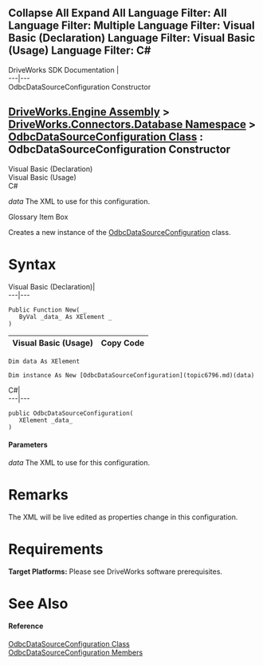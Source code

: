 Collapse All Expand All Language Filter: All  Language Filter: Multiple  Language Filter: Visual Basic (Declaration) Language Filter: Visual Basic (Usage) Language Filter: C#  
---  
DriveWorks SDK Documentation  |   
---|---  
OdbcDataSourceConfiguration Constructor   
  
[DriveWorks.Engine Assembly](topic2156.md) > [DriveWorks.Connectors.Database Namespace](topic6754.md) > [OdbcDataSourceConfiguration Class](topic6796.md) : OdbcDataSourceConfiguration Constructor  
---  
  
Visual Basic (Declaration)    
Visual Basic (Usage)    
C# 

_data_
    The XML to use for this configuration.

Glossary Item Box

Creates a new instance of the [OdbcDataSourceConfiguration](topic6796.md) class. 

# Syntax

Visual Basic (Declaration)|   
---|---  
      
    
    Public Function New( _
       ByVal _data_ As XElement _
    )  
  
Visual Basic (Usage)| Copy Code  
---|---  
      
    
    Dim data As XElement
     
    Dim instance As New [OdbcDataSourceConfiguration](topic6796.md)(data)  
  
C#|   
---|---  
      
    
    public OdbcDataSourceConfiguration( 
       XElement _data_
    )  
  
#### Parameters

 _data_
    The XML to use for this configuration.

# Remarks

The XML will be live edited as properties change in this configuration.

# Requirements

**Target Platforms:** Please see DriveWorks software prerequisites.

# See Also

#### Reference

[OdbcDataSourceConfiguration Class](topic6796.md)   
[OdbcDataSourceConfiguration Members](topic6797.md)


